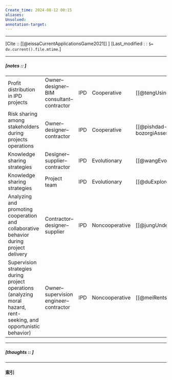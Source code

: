 ```yaml
---
Create_time: 2024-08-12 00:15
aliases: 
Unsolved: 
annotation-target:
---
```


---
[Cite ::  [[@eissaCurrentApplicationsGame2021]] ]
[Last_modified : : `$= dv.current().file.mtime`.]


---
##### [notes ::   ]

|                                                                                                                     |                                          |     |                |                                                     |
| ------------------------------------------------------------------------------------------------------------------- | ---------------------------------------- | --- | -------------- | --------------------------------------------------- |
| Profit distribution in IPD projects                                                                                 | Owner–designer–BIM consultant–contractor | IPD | Cooperative    | [[@tengUsingCooperativeGame2019]]                   |
| Risk sharing among stakeholders during projects operations                                                          | Owner–designer–contractor                | IPD | Cooperative    | [[@pishdad-bozorgiAssessmentIntegratedProject2018]] |
| Knowledge sharing strategies                                                                                        | Designer–supplier–contractor		<br>       | IPD | Evolutionary   | [[@wangEvolutionaryGameAnalysis2019]]               |
| Knowledge sharing strategies                                                                                        | Project team                             | IPD | Evolutionary   | [[@duExploreKnowledgeSharingStrategy2019]]          |
| Analyzing and promoting cooperation and collaborative behavior during project delivery                              | Contractor–designer–supplier             | IPD | Noncooperative | [[@jungUnderstandingTargetValue2012]]               |
| Supervision strategies during project operations (analyzing moral hazard, rent-seeking, and opportunistic behavior) | Owner–supervision engineer–contractor    | IPD | Noncooperative | [[@meiRentseekingBehaviorBIM2017]]                  |


---
##### [thoughts ::  ]


---
#### 索引
